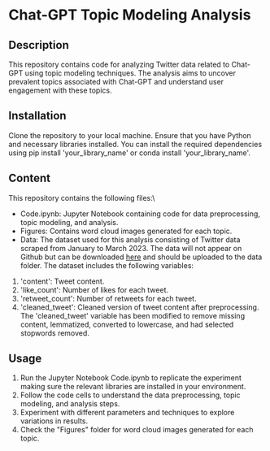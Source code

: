 # Chat-GPT Topic Modeling Analysis
## Description
This repository contains code for analyzing Twitter data related to Chat-GPT using topic modeling techniques. The analysis aims to uncover prevalent topics associated with Chat-GPT and understand user engagement with these topics.

## Installation
Clone the repository to your local machine. Ensure that you have Python and necessary libraries installed. You can install the required dependencies using pip install 'your_library_name' or conda install 'your_library_name'.

## Content
This repository contains the following files:\

* Code.ipynb: Jupyter Notebook containing code for data preprocessing, topic modeling, and analysis.
* Figures: Contains word cloud images generated for each topic.
* Data: The dataset used for this analysis consisting of Twitter data scraped from January to March 2023. The data will not appear on Github but can be downloaded [here](https://www.kaggle.com/datasets/khalidryder777/500k-chatgpt-tweets-jan-mar-2023) and should be uploaded to the data folder. The dataset includes the following variables:

1. 'content': Tweet content.
2. 'like_count': Number of likes for each tweet.
3. 'retweet_count': Number of retweets for each tweet.
4. 'cleaned_tweet': Cleaned version of tweet content after preprocessing.
The 'cleaned_tweet' variable has been modified to remove missing content, lemmatized, converted to lowercase, and had selected stopwords removed.

## Usage
1. Run the Jupyter Notebook Code.ipynb to replicate the experiment making sure the relevant libraries are installed in your environment.
2. Follow the code cells to understand the data preprocessing, topic modeling, and analysis steps.
3. Experiment with different parameters and techniques to explore variations in results.
4. Check the "Figures" folder for word cloud images generated for each topic.